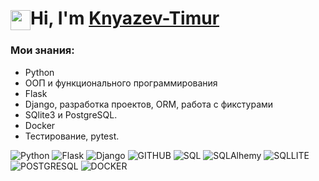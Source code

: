 <!---
- 👋 Hi, I’m @Knyazev-Timur
- 👀 I’m interested in Python
- 🌱 I’m currently learning SkyPro
- 💞️ I’m looking to collaborate on ...
- 📫 How to reach me ...
--->

<h1><img src="https://github.com/blackcater/blackcater/raw/main/images/Hi.gif" height="32" align="center">Hi, I'm <a href="https://daniilshat.ru/" target="_blank">Knyazev-Timur</a> </align></h1>

### Мои знания:
- Python
- ООП и функционального программирования
 - Flask
- Django, разработка проектов, ORM, работа с фикстурами
- SQlite3 и PostgreSQL.
- Docker
- Тестирование, pytest.


<p><img src="https://camo.githubusercontent.com/e520ccc83c52f1bd6f015447a4d07c53602752a1bb2bf9e9e98c52ba4bd85a92/68747470733a2f2f696d672e736869656c64732e696f2f62616467652f507974686f6e2d77686974653f7374796c653d666f722d7468652d6261646765266c6f676f3d707974686f6e266c6f676f436f6c6f723d626c7565" alt="Python">
<img src="https://camo.githubusercontent.com/9f67a28428d6a8a75e45f70cc86de06d2bf792ea1c5d397ba4debe9710f9f06c/68747470733a2f2f696d672e736869656c64732e696f2f62616467652f466c61736b2d77686974653f7374796c653d666f722d7468652d6261646765266c6f676f3d666c61736b266c6f676f436f6c6f723d626c7565" alt="Flask">
<img src="https://camo.githubusercontent.com/67d17398d151be1f36189ffc902d98c9c7c26fb0e8a71ac796558cba371e9078/68747470733a2f2f696d672e736869656c64732e696f2f62616467652f446a616e676f2d77686974653f7374796c653d666f722d7468652d6261646765266c6f676f3d646a616e676f266c6f676f436f6c6f723d626c7565" alt="Django">
<img src="https://camo.githubusercontent.com/08e7ddea8a1900ac61ef67512dd38ded5c002a48c6c1be4cfd764c91dfa37ca5/68747470733a2f2f696d672e736869656c64732e696f2f62616467652f4769746875622d77686974653f7374796c653d666f722d7468652d6261646765266c6f676f3d676974687562266c6f676f436f6c6f723d626c7565" alt="GITHUB">
<img src="https://camo.githubusercontent.com/20d8a7a5b993d6a2b89e371ee8df82b73f1816d687326f5091982ecf77727447/68747470733a2f2f696d672e736869656c64732e696f2f62616467652f53514c2d77686974653f7374796c653d666f722d7468652d6261646765266c6f676f3d6d7973716c266c6f676f436f6c6f723d626c7565" alt="SQL">
<img src="https://camo.githubusercontent.com/42a024e6cc4ae417f8c46e5d790da8bfaac7d7b7e7f5fa5f1dadc68c3d1bdafa/68747470733a2f2f696d672e736869656c64732e696f2f62616467652f53514c416c6368656d792d77686974653f7374796c653d666f722d7468652d6261646765266c6f676f3d43617264616e6f266c6f676f436f6c6f723d626c7565" alt="SQLAlhemy">
<img src="https://camo.githubusercontent.com/a90cc50a84e8ce7fb0779d42bee6e6913dec55d89eed8c8f98c0d9e34f9f9e10/68747470733a2f2f696d672e736869656c64732e696f2f62616467652f53514c4c6974652d77686974653f7374796c653d666f722d7468652d6261646765266c6f676f3d53514c697465266c6f676f436f6c6f723d626c7565" alt="SQLLITE">
<img src="https://camo.githubusercontent.com/dbef15beb7b3c0769b0f1a7ddf7b0e96c309009d4373e381d0d92254498ae1ef/68747470733a2f2f696d672e736869656c64732e696f2f62616467652f506f737467726553514c2d77686974653f7374796c653d666f722d7468652d6261646765266c6f676f3d706f737467726573716c266c6f676f436f6c6f723d626c7565" alt="POSTGRESQL">
<img src="https://camo.githubusercontent.com/5315498aab6373ab39356babf5ecf088a4d026b33899ca272eb4947d62f267f1/68747470733a2f2f696d672e736869656c64732e696f2f62616467652f446f636b65722d77686974653f7374796c653d666f722d7468652d6261646765266c6f676f3d646f636b6572266c6f676f436f6c6f723d626c7565" alt="DOCKER"></p>

<!---
Knyazev-Timur/Knyazev-Timur is a ✨ special ✨ repository because its `README.md` (this file) appears on your GitHub profile.
You can click the Preview link to take a look at your changes.
--->


          
